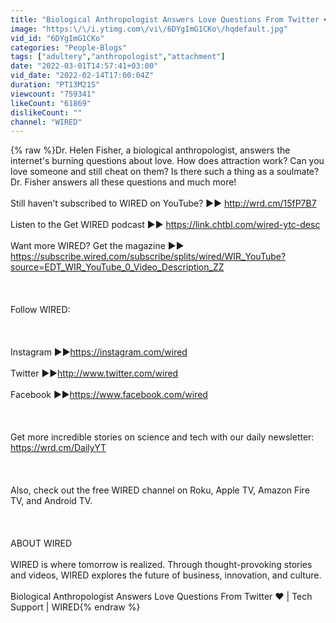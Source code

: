 ```yaml
---
title: "Biological Anthropologist Answers Love Questions From Twitter ❤️ | Tech Support | WIRED"
image: "https:\/\/i.ytimg.com\/vi\/6DYgImG1CKo\/hqdefault.jpg"
vid_id: "6DYgImG1CKo"
categories: "People-Blogs"
tags: ["adultery","anthropologist","attachment"]
date: "2022-03-01T14:57:41+03:00"
vid_date: "2022-02-14T17:00:04Z"
duration: "PT13M21S"
viewcount: "759341"
likeCount: "61869"
dislikeCount: ""
channel: "WIRED"
---
```

{% raw %}Dr. Helen Fisher, a biological anthropologist, answers the internet's burning questions about love. How does attraction work? Can you love someone and still cheat on them? Is there such a thing as a soulmate?  Dr. Fisher answers all these questions and much more!<br /><br />Still haven’t subscribed to WIRED on YouTube? ►► <a rel="nofollow" target="blank" href="http://wrd.cm/15fP7B7">http://wrd.cm/15fP7B7</a> <br /><br />Listen to the Get WIRED podcast  ►► <a rel="nofollow" target="blank" href="https://link.chtbl.com/wired-ytc-desc">https://link.chtbl.com/wired-ytc-desc</a><br /><br />Want more WIRED? Get the magazine ►► <a rel="nofollow" target="blank" href="https://subscribe.wired.com/subscribe/splits/wired/WIR_YouTube?source=EDT_WIR_YouTube_0_Video_Description_ZZ">https://subscribe.wired.com/subscribe/splits/wired/WIR_YouTube?source=EDT_WIR_YouTube_0_Video_Description_ZZ</a><br /><br /><br /><br />Follow WIRED:<br /><br /><br /><br />Instagram ►►<a rel="nofollow" target="blank" href="https://instagram.com/wired">https://instagram.com/wired</a><br /><br />Twitter ►►<a rel="nofollow" target="blank" href="http://www.twitter.com/wired">http://www.twitter.com/wired</a><br /><br />Facebook ►►<a rel="nofollow" target="blank" href="https://www.facebook.com/wired">https://www.facebook.com/wired</a><br /><br /><br /><br />Get more incredible stories on science and tech with our daily newsletter: <a rel="nofollow" target="blank" href="https://wrd.cm/DailyYT">https://wrd.cm/DailyYT</a><br /><br /><br /><br />Also, check out the free WIRED channel on Roku, Apple TV, Amazon Fire TV, and Android TV. <br /><br /><br /><br />ABOUT WIRED<br /><br />WIRED is where tomorrow is realized. Through thought-provoking stories and videos, WIRED explores the future of business, innovation, and culture.<br /><br />Biological Anthropologist Answers Love Questions From Twitter ❤️ | Tech Support | WIRED{% endraw %}
